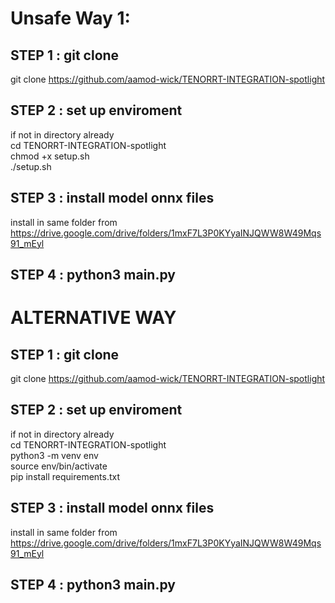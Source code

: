 # Unsafe Way 1: 
## STEP 1 : git clone   
git clone https://github.com/aamod-wick/TENORRT-INTEGRATION-spotlight
## STEP 2 : set up enviroment  
if not in directory already  
cd TENORRT-INTEGRATION-spotlight   
chmod +x setup.sh  
./setup.sh  
## STEP 3 : install model onnx files     
install in same folder from https://drive.google.com/drive/folders/1mxF7L3P0KYyaINJQWW8W49Mqs91_mEyl
## STEP 4 : python3 main.py   

# ALTERNATIVE WAY 
## STEP 1 : git clone   
git clone https://github.com/aamod-wick/TENORRT-INTEGRATION-spotlight
## STEP 2 : set up enviroment   
if not in directory already  
cd TENORRT-INTEGRATION-spotlight   
python3 -m venv env  
source env/bin/activate  
pip install requirements.txt  

## STEP 3 : install model onnx files   
install in same folder from https://drive.google.com/drive/folders/1mxF7L3P0KYyaINJQWW8W49Mqs91_mEyl  
## STEP 4 : python3 main.py   

